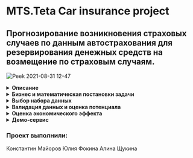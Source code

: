 # MTS.Teta Сar insurance project

## Прогнозирование возникновения страховых случаев по данным автострахования для резервирования денежных средств на возмещение по страховым случаям.

![Peek 2021-08-31 12-47](https://user-images.githubusercontent.com/74900958/131481816-6af412d2-621b-44fb-8a1b-e3600be1ff57.gif)

<details>
<summary><b>Описание</b></summary>
Проект будет реализован в сфере автострахования. Рынок страхования демонстрирует свой рост в 2021 году. Ведущие компании на российском рынке активно внедряют технологии искусственного интеллекта в свой бизнес. Каждая компания хочет предложить своим клиентам более выгодные условия страховых взносов, рационально расходовать свои денежные средства заложенные в бюджет.

Благодаря проекту мы планируем снизить средства, заложенные в бюджет на возмещение по страховым случаям. Модель будет предсказывать вероятность наступления страхового случая. Благодаря этому компания сможет:
* Рационально планировать бюджет компании на выплаты по страховым случаям
* Минимизировать риски нехватки денежных средств на выплату страховых случаев
* Предложить клиентам оптимальную стоимость страховых взносов

Зная в дальнейшем параметры клиентов, сможем создать сервис, который:
* Автоматически рассчитывает сумму страховых взносов
* Персонализировано подбирает клиенту лучший тариф
 </details>
 
<details>
<summary><b>Бизнес и математическая постановки задачи</b></summary>

Цель проекта - Создать сервис, благодаря которому мы сможем:
Рационально планировать бюджет на возмещение денежных средств по страховым случаям и рассчитывать оптимальную стоимость страховых взносов для клиентов компании.

Успешность внедрения проекта, мы сможем определить по уровню лояльности клиента, притоку новых клиентов компании, освободившимся денежным средствам при планировании бюджета с помощью сервиса.

В проекте требуется спрогнозировать возникновение страховых случаев у автовладельцев. Следует оптимизировать метрику Recall, так как в страховом бизнесе важно получить верхнюю оценку по выплатам, то есть хорошо уметь определять все страховые случаи.
</details>

<details>
<summary><b>Выбор набора данных</b></summary>

В этом проекте используются данные, предоставленные платформой Kaggle: [Car Insurance Data](https://www.kaggle.com/sagnik1511/car-insurance-data), с помощью которых исследуется поведение клиентов страховой компании, выдающей автомобильные страховки. На основании социально-демографических данных, исторических данных о пользовании автомобилем и других предоставленных данных о клиенте определяется факт и вероятность требования страховой выплаты.
</details>

<details>
<summary><b>Валидация данных и оценка потенциала</b></summary>

Исследование данных и построение baseline модели приведено в ноутбуке [Car_claims_prediction.ipynb](https://github.com/alinashchukina/MTS.Teta_car_insurance_project/blob/main/Car_claims_prediction.ipynb).
</details>

<details>
<summary><b>Оценка экономического эффекта</b></summary>

Оценка экономического эффекта приведена в ноутбуке [Economic_effect_estimation.ipynb](https://github.com/alinashchukina/MTS.Teta_car_insurance_project/blob/main/Economic_effect_estimation.ipynb).
</details>

<details>
<summary><b>Демо-сервис</b></summary>

Нами так же был сделан демо нашего сервиса, в котором можно по выбранным параметрам узнать воспользуется ли клиент страховкой [Демо](https://car-insurance-2021.herokuapp.com/)
</details>


### Проект выполнили:
Константин Майоров
Юлия Фокина
Алина Щукина
